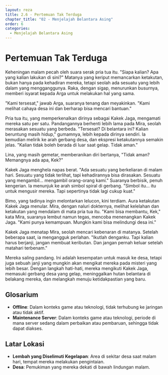 ```yaml
---
layout: reza
title: 2.6 - Pertemuan Tak Terduga
chapter_title: "02 - Menjelajah Belantara Asing"
order: 6
categories:
  - Menjelajah Belantara Asing
---
```

# Pertemuan Tak Terduga

Keheningan malam pecah oleh suara serak pria tua itu. "Siapa kalian? Apa yang kalian lakukan di sini?" Matanya yang keriput memancarkan ketakutan, bukan hanya pada kehadiran mereka, tetapi seolah ada sesuatu yang lebih dalam yang mengganggunya. Raka, dengan sigap, menurunkan busurnya, memberi isyarat kepada Arga untuk melakukan hal yang sama.

"Kami tersesat," jawab Arga, suaranya tenang dan meyakinkan. "Kami melihat cahaya desa ini dan berharap bisa mencari bantuan."

Pria tua itu, yang memperkenalkan dirinya sebagai Kakek Jaga, mengamati mereka satu per satu. Pandangannya berhenti lebih lama pada Mira, seolah merasakan sesuatu yang berbeda. "Tersesat? Di belantara ini? Kalian beruntung masih hidup," gumamnya, lebih kepada dirinya sendiri. Ia kemudian melirik ke arah gerbang desa, dan ekspresi ketakutannya semakin jelas. "Kalian tidak boleh berada di luar saat gelap. Tidak aman."

Lina, yang masih gemetar, memberanikan diri bertanya, "Tidak aman? Memangnya ada apa, Kek?"

Kakek Jaga menghela napas berat. "Ada sesuatu yang berkeliaran di malam hari. Sesuatu yang tidak terlihat, tapi kehadirannya bisa dirasakan. Sesuatu yang mengambil... mengambil orang-orang kami." Suaranya berbisik, penuh kengerian. Ia menunjuk ke arah simbol spiral di gerbang. "Simbol itu... itu untuk mengusir mereka. Tapi sepertinya tidak lagi cukup kuat."

Bimo, yang tadinya ingin melontarkan lelucon, kini terdiam. Aura ketakutan Kakek Jaga menular. Mira, dengan naluri dokternya, melihat kelelahan dan ketakutan yang mendalam di mata pria tua itu. "Kami bisa membantu, Kek," kata Mira, suaranya lembut namun tegas, mencoba menenangkan Kakek Jaga. "Kami punya kemampuan. Mungkin kami bisa melindungi desa ini."

Kakek Jaga menatap Mira, seolah mencari kebenaran di matanya. Setelah beberapa saat, ia mengangguk perlahan. "Ikutlah denganku. Tapi kalian harus berjanji, jangan membuat keributan. Dan jangan pernah keluar setelah matahari terbenam."

Mereka saling pandang. Ini adalah kesempatan untuk masuk ke desa, tetapi juga sebuah janji yang mungkin akan mengikat mereka pada misteri yang lebih besar. Dengan langkah hati-hati, mereka mengikuti Kakek Jaga, memasuki gerbang desa yang gelap, meninggalkan hutan belantara di belakang mereka, dan melangkah menuju ketidakpastian yang baru.

## Glosarium

*   **Offline**: Dalam konteks game atau teknologi, tidak terhubung ke jaringan atau tidak aktif.
*   **Maintenance Server**: Dalam konteks game atau teknologi, periode di mana server sedang dalam perbaikan atau pembaruan, sehingga tidak dapat diakses.

## Latar Lokasi

*   **Lembah yang Diselimuti Kegelapan**: Area di sekitar desa saat malam hari, tempat mereka melakukan pengintaian.
*   **Desa**: Pemukiman yang mereka dekati di bawah lindungan malam.
